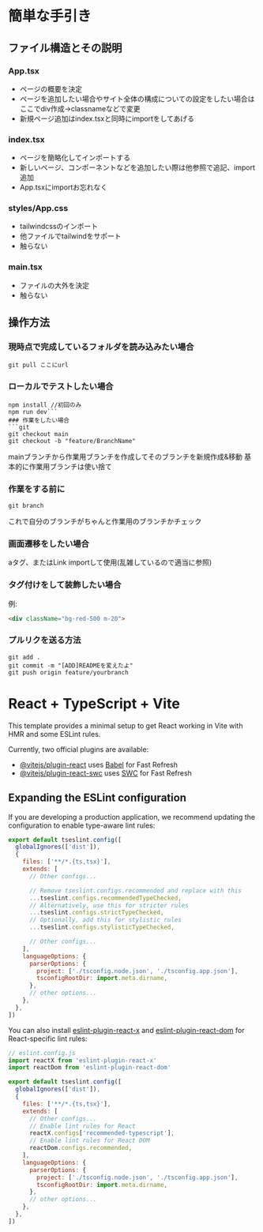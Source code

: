 # 簡単な手引き
## ファイル構造とその説明
### App.tsx
- ページの概要を決定
- ページを追加したい場合やサイト全体の構成についての設定をしたい場合はここでdiv作成->classnameなどで変更
- 新規ページ追加はindex.tsxと同時にimportをしてあげる
### index.tsx
- ページを簡略化してインポートする
- 新しいページ、コンポーネントなどを追加したい際は他参照で追記、import追加
- App.tsxにimportお忘れなく
### styles/App.css
- tailwindcssのインポート
- 他ファイルでtailwindをサポート
- 触らない
### main.tsx
- ファイルの大外を決定
- 触らない
## 操作方法
### 現時点で完成しているフォルダを読み込みたい場合
```git pull ここにurl```
### ローカルでテストしたい場合
```]cmd
npm install //初回のみ
npm run dev```
### 作業をしたい場合
```git
git checkout main
git checkout -b "feature/BranchName"
```
mainブランチから作業用ブランチを作成してそのブランチを新規作成&移動
基本的に作業用ブランチは使い捨て
### 作業をする前に
```git
git branch
```
これで自分のブランチがちゃんと作業用のブランチかチェック
### 画面遷移をしたい場合
aタグ、またはLink importして使用(乱雑しているので適当に参照)
### タグ付けをして装飾したい場合
例: 
```html
<div className="bg-red-500 m-20">
```
### プルリクを送る方法
```git
git add .
git commit -m "[ADD]READMEを変えたよ"
git push origin feature/yourbranch
```




























# React + TypeScript + Vite

This template provides a minimal setup to get React working in Vite with HMR and some ESLint rules.

Currently, two official plugins are available:

- [@vitejs/plugin-react](https://github.com/vitejs/vite-plugin-react/blob/main/packages/plugin-react) uses [Babel](https://babeljs.io/) for Fast Refresh
- [@vitejs/plugin-react-swc](https://github.com/vitejs/vite-plugin-react/blob/main/packages/plugin-react-swc) uses [SWC](https://swc.rs/) for Fast Refresh

## Expanding the ESLint configuration

If you are developing a production application, we recommend updating the configuration to enable type-aware lint rules:

```js
export default tseslint.config([
  globalIgnores(['dist']),
  {
    files: ['**/*.{ts,tsx}'],
    extends: [
      // Other configs...

      // Remove tseslint.configs.recommended and replace with this
      ...tseslint.configs.recommendedTypeChecked,
      // Alternatively, use this for stricter rules
      ...tseslint.configs.strictTypeChecked,
      // Optionally, add this for stylistic rules
      ...tseslint.configs.stylisticTypeChecked,

      // Other configs...
    ],
    languageOptions: {
      parserOptions: {
        project: ['./tsconfig.node.json', './tsconfig.app.json'],
        tsconfigRootDir: import.meta.dirname,
      },
      // other options...
    },
  },
])
```

You can also install [eslint-plugin-react-x](https://github.com/Rel1cx/eslint-react/tree/main/packages/plugins/eslint-plugin-react-x) and [eslint-plugin-react-dom](https://github.com/Rel1cx/eslint-react/tree/main/packages/plugins/eslint-plugin-react-dom) for React-specific lint rules:

```js
// eslint.config.js
import reactX from 'eslint-plugin-react-x'
import reactDom from 'eslint-plugin-react-dom'

export default tseslint.config([
  globalIgnores(['dist']),
  {
    files: ['**/*.{ts,tsx}'],
    extends: [
      // Other configs...
      // Enable lint rules for React
      reactX.configs['recommended-typescript'],
      // Enable lint rules for React DOM
      reactDom.configs.recommended,
    ],
    languageOptions: {
      parserOptions: {
        project: ['./tsconfig.node.json', './tsconfig.app.json'],
        tsconfigRootDir: import.meta.dirname,
      },
      // other options...
    },
  },
])
```
